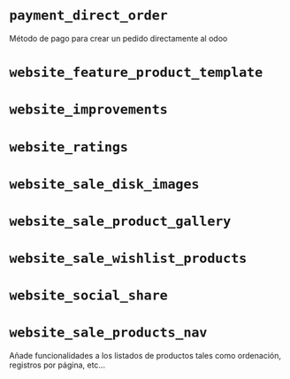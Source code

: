 ```payment_direct_order ```
====
Método de pago para crear un pedido directamente al odoo


```website_feature_product_template ```
====


```website_improvements ```
====


```website_ratings ```
====


```website_sale_disk_images ```
====


```website_sale_product_gallery ```
====


```website_sale_wishlist_products ```
====


```website_social_share ```
====


```website_sale_products_nav ```
====
Añade funcionalidades a los listados de productos tales como ordenación, registros por página, etc...
